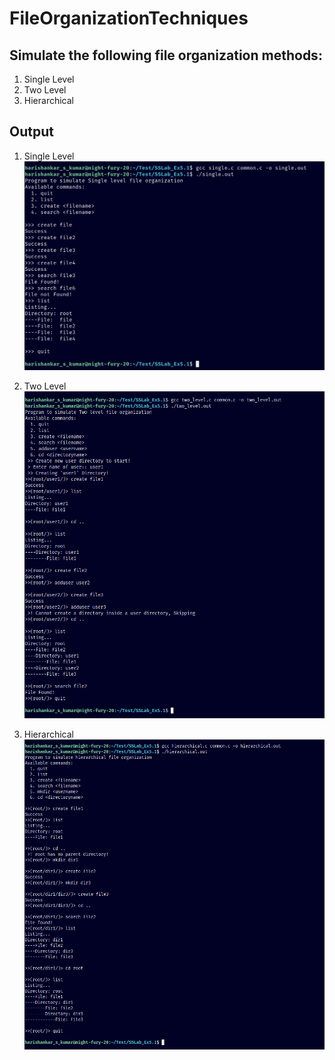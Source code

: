 # FileOrganizationTechniques

## Simulate the following file organization methods:
1. Single Level
2. Two Level
3. Hierarchical 

## Output
1. Single Level 
![Single Level](figures/SSLab5.1_single.png)

2. Two Level
![Two Level](figures/SSLab5.1_twolevel.png)

3. Hierarchical
![Hierarchical](figures/SSLab5.1_hierarchical.png)
